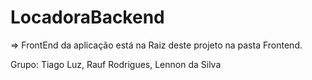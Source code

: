 # LocadoraBackend

=> FrontEnd da aplicação está na Raiz deste projeto na pasta Frontend.

Grupo: Tiago Luz, Rauf Rodrigues, Lennon da Silva
